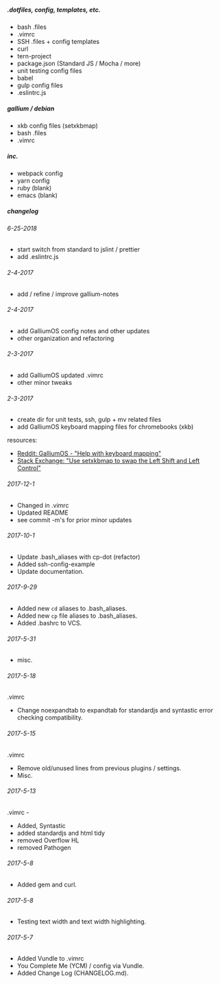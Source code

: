 ##### .dotfiles, config, templates, etc.
- bash .files
- .vimrc
- SSH .files + config templates
- curl
- tern-project 
- package.json (Standard JS / Mocha / more)
- unit testing config files
- babel
- gulp config files
- .eslintrc.js

##### gallium / debian
- xkb config files (setxkbmap)
- bash .files
- .vimrc

##### inc.
- webpack config
- yarn config
- ruby (blank)
- emacs (blank)

##### changelog
###### 6-25-2018
  - start switch from standard to jslint / prettier
  - add .eslintrc.js

###### 2-4-2017
- add / refine / improve gallium-notes

###### 2-4-2017
- add GalliumOS config notes and other updates
- other organization and refactoring

###### 2-3-2017
- add GalliumOS updated .vimrc
- other minor tweaks

###### 2-3-2017
- create dir for unit tests, ssh, gulp + mv related files
- add GalliumOS keyboard mapping files for chromebooks (xkb)

resources:

- [Reddit: GalliumOS - "Help with keyboard mapping"](https://www.reddit.com/r/GalliumOS/comments/7fj1wl/help_with_keyboard_mapping/)
- [Stack Exchange: "Use setxkbmap to swap the Left Shift and Left Control"](https://unix.stackexchange.com/questions/65507/use-setxkbmap-to-swap-the-left-shift-and-left-control/65600)

###### 2017-12-1
- Changed <leader> in .vimrc
- Updated README
- see commit -m's for prior minor updates

###### 2017-10-1
- Update .bash_aliases with cp-dot (refactor)
- Added ssh-config-example
- Update documentation.

###### 2017-9-29
- Added new `cd` aliases to .bash_aliases.
- Added new `cp` file aliases to .bash_aliases.
- Added .bashrc to VCS.

###### 2017-5-31
- misc. 

###### 2017-5-18
.vimrc

- Change noexpandtab to expandtab for standardjs and syntastic error checking compatibility.

###### 2017-5-15
.vimrc

- Remove old/unused lines from previous plugins / settings.
- Misc.

###### 2017-5-13
.vimrc - 

- Added, Syntastic
- added standardjs and html tidy
- removed Overflow HL
- removed Pathogen

###### 2017-5-8
- Added gem and curl.

###### 2017-5-8
- Testing text width and text width highlighting.

###### 2017-5-7
- Added Vundle to .vimrc
- You Complete Me (YCM) / config via Vundle.
- Added Change Log (CHANGELOG.md).
